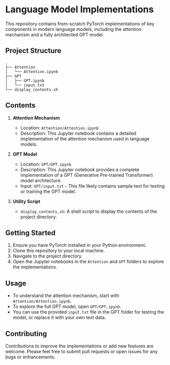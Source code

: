 # Language Model Implementations

This repository contains from-scratch PyTorch implementations of key components in modern language models, including the attention mechanism and a fully architected GPT model.

## Project Structure

```
.
├── Attention
│   └── Attention.ipynb
├── GPT
│   ├── GPT.ipynb
│   └── input.txt
└── display_contents.sh
```

## Contents

1. **Attention Mechanism**
   - Location: `Attention/Attention.ipynb`
   - Description: This Jupyter notebook contains a detailed implementation of the attention mechanism used in language models.

2. **GPT Model**
   - Location: `GPT/GPT.ipynb`
   - Description: This Jupyter notebook provides a complete implementation of a GPT (Generative Pre-trained Transformer) model architecture.
   - Input: `GPT/input.txt` - This file likely contains sample text for testing or training the GPT model.

3. **Utility Script**
   - `display_contents.sh`: A shell script to display the contents of the project directory.

## Getting Started

1. Ensure you have PyTorch installed in your Python environment.
2. Clone this repository to your local machine.
3. Navigate to the project directory.
4. Open the Jupyter notebooks in the `Attention` and `GPT` folders to explore the implementations.

## Usage

- To understand the attention mechanism, start with `Attention/Attention.ipynb`.
- To explore the full GPT model, open `GPT/GPT.ipynb`.
- You can use the provided `input.txt` file in the GPT folder for testing the model, or replace it with your own text data.

## Contributing

Contributions to improve the implementations or add new features are welcome. Please feel free to submit pull requests or open issues for any bugs or enhancements.


